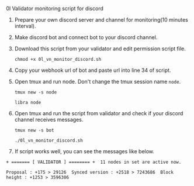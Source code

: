 0l Validator monitoring script for discord

1. Prepare your own discord server and channel for monitoring(10 minutes interval).
2. Make discord bot and connect bot to your discord channel.
3. Download this script from your validator and edit permission script file.
   
   ```chmod +x 0l_vn_monitor_discord.sh```
5. Copy your webhook url of bot and paste url into line 34 of script.
6. Open tmux and run node. Don't change the tmux session name `node`.

   ```tmux new -s node```
   
   ```libra node```
8. Open tmux and run the script from validator and check if your discord channel receives messages.

   ```tmux new -s bot```
   
   ```./0l_vn_monitor_discord.sh```
10. If script works well, you can see the messages like below.
   
   ```+ ======= [ VALIDATOR ] ======== +  11 nodes in set are active now.```
   
   ```Proposal : +175 > 29126  Synced version : +2518 > 7243686  Block height : +1253 > 3596306```
